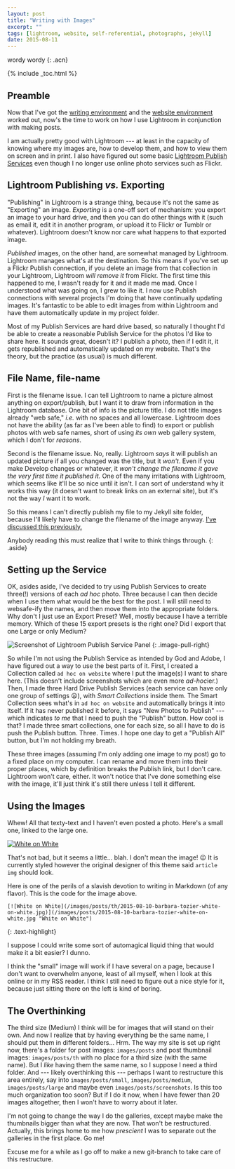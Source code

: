 ```yaml
---
layout: post
title: "Writing with Images"
excerpt: ""
tags: [lightroom, website, self-referential, photographs, jekyll]
date: 2015-08-11
---
```


wordy wordy
{: .acn}

{% include _toc.html %}


## Preamble

Now that I've got the [writing environment](/setting-up-for-writing/) and the [website environment](/making-a-portfolio/) worked out, now's the time to work on how I use Lightroom in conjunction with making posts.

I am actually pretty good with Lightroom --- at least in the capacity of knowing where my images are, how to develop them, and how to view them on screen and in print. I also have figured out some basic [Lightroom Publish Services](https://helpx.adobe.com/lightroom/help/export-hard-drive-using-publish.html) even though I no longer use online photo services such as Flickr.


## Lightroom Publishing _vs._ Exporting

"Publishing" in Lightroom is a strange thing, because it's not the same as "Exporting" an image. *Exporting* is a one-off sort of mechanism: you export an image to your hard drive, and then you can do other things with it (such as email it, edit it in another program, or upload it to Flickr or Tumblr or whatever). Lightroom doesn't know nor care what happens to that exported image.

*Published* images, on the other hand, are somewhat managed by Lightroom. Lightroom manages what's at the destination. So this means if you've set up a Flickr Publish connection, if you delete an image from that collection in your Lightroom, Lightroom *will remove it* from Flickr. The first time this happened to me, I wasn't ready for it and it made me mad. Once I understood what was going on, I grew to like it. I now use Publish connections with several projects I'm doing that have continually updating images. It's fantastic to be able to edit images from within Lightroom and have them automatically update in my project folder.

Most of my Publish Services are hard drive based, so naturally I thought I'd be able to create a reasonable Publish Service for the photos I'd like to share here. It sounds great, doesn't it? I publish a photo, then if I edit it, it gets republished and automatically updated on my website. That's the theory, but the practice (as usual) is much different.


## File Name, file-name

First is the filename issue. I can tell Lightroom to name a picture almost anything on export/publish, but I want it to draw from information in the Lightroom database. One bit of info is the picture title. I do not title images already "web safe," _i.e._ with no spaces and all lowercase. Lightroom does not have the ability (as far as I've been able to find) to export or publish photos with web safe names, short of using *its own* web gallery system, which I don't for *reasons*.

Second is the filename issue. No, really. Lightroom *says* it will publish an updated picture if all you changed was the title, but it *won't*. Even if you make Develop changes or whatever, it *won't change the filename it gave the very first time it published it.* One of the many irritations with Lightroom, which seems like it'll be so nice until it isn't. I can sort of understand why it works this way (it doesn't want to break links on an external site), but it's not the way *I* want it to work.

So this means I can't directly publish my file to my Jekyll site folder, because I'll likely have to change the filename of the image anyway. [I've discussed this previously.](/more-shadow-texture/)

Anybody reading this must realize that I write to think things through.
{: .aside}


## Setting up the Service

OK, asides aside, I've decided to try using Publish Services to create three(!) versions of each _ad hoc_ photo. Three because I can then decide when I use them what would be the best for the post. I will still need to websafe-ify the names, and then move them into the appropriate folders. Why don't I just use an Export Preset? Well, mostly because I have a terrible memory. Which of these 15 export presets is the right one? Did I export that one Large or only Medium?

![Screenshot of Lightroom Publish Service Panel](/images/posts/2015-08-11-collections.png)
{: .image-pull-right}

So while I'm not using the Publish Service as intended by God and Adobe, I have figured out a way to use the best parts of it. First, I created a Collection called `ad hoc on website` where I put the image(s) I want to share here. (This doesn't include screenshots which are even more *ad-hoc*ier.) Then, I made three Hard Drive Publish Services (each service can have only one group of settings 😦), with *Smart Collections* inside them. The Smart Collection sees what's in `ad hoc on website` and automatically brings it into itself. If it has never published it before, it says "New Photos to Publish" --- which indicates *to me* that I need to push the "Publish" button. How cool is that‽ I made three smart collections, one for each size, so all I have to do is push the Publish button. Three. Times. I hope one day to get a "Publish All" button, but I'm not holding my breath.

These three images (assuming I'm only adding one image to my post) go to a fixed place on my computer. I can rename and move them into their proper places, which by definition breaks the Publish link, but I don't care. Lightroom won't care, either. It won't notice that I've done something else with the image, it'll just think it's still there unless I tell it different.

## Using the Images

Whew! All that texty-text and I haven't even posted a photo. Here's a small one, linked to the large one.

[![White on White](/images/posts/th/2015-08-10-barbara-tozier-white-on-white.jpg)](/images/posts/2015-08-10-barbara-tozier-white-on-white.jpg "White on White")

That's not bad, but it seems a little... blah. I don't mean the image! 😉 It is currently styled however the original designer of this theme said `article img` should look.

<div class="aside" markdown="1">
Here is one of the perils of a slavish devotion to writing in Markdown (of any flavor). This is the code for the image above.

~~~
[![White on White](/images/posts/th/2015-08-10-barbara-tozier-white-on-white.jpg)](/images/posts/2015-08-10-barbara-tozier-white-on-white.jpg "White on White")
~~~
{: .text-highlight}

I suppose I could write some sort of automagical liquid thing that would make it a bit easier? I dunno.
</div>

I think the "small" image will work if I have several on a page, because I don't want to overwhelm anyone, least of all myself, when I look at this online or in my RSS reader. I think I still need to figure out a nice style for it, because just sitting there on the left is kind of boring.


## The Overthinking

The third size (Medium) I think will be for images that will stand on their own. And now I realize that by having everything be the same name, I should put them in different folders... Hrm. The way my site is set up right now, there's a folder for post images: `images/posts` and post thumbnail images: `images/posts/th` with no place for a third size (with the same name). But I *like* having them the same name, so I suppose I need a third folder. And --- likely overthinking this --- perhaps I want to restructure this area entirely, say into `images/posts/small`, `images/posts/medium`, `images/posts/large` and maybe even `images/posts/screenshots`. Is this too much organization too soon? But if I do it now, when I have fewer than 20 images altogether, then I won't have to worry about it later.

I'm not going to change the way I do the galleries, except maybe make the thumbnails bigger than what they are now. That won't be restructured. Actually, this brings home to me how *prescient* I was to separate out the galleries in the first place. Go me!

Excuse me for a while as I go off to make a new git-branch to take care of this restructure.
